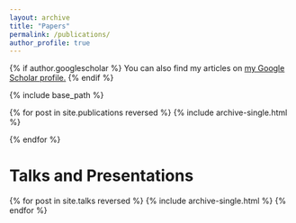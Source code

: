 ```yaml
---
layout: archive
title: "Papers"
permalink: /publications/
author_profile: true
---
```


{% if author.googlescholar %}
You can also find my articles on <u><a href="{{author.googlescholar}}">my Google Scholar profile</a>.</u>
{% endif %}

{% include base_path %}

{% for post in site.publications reversed %}
{% include archive-single.html %}

{% endfor %}

# Talks and Presentations

{% for post in site.talks reversed %}
{% include archive-single.html %}
{% endfor %}

